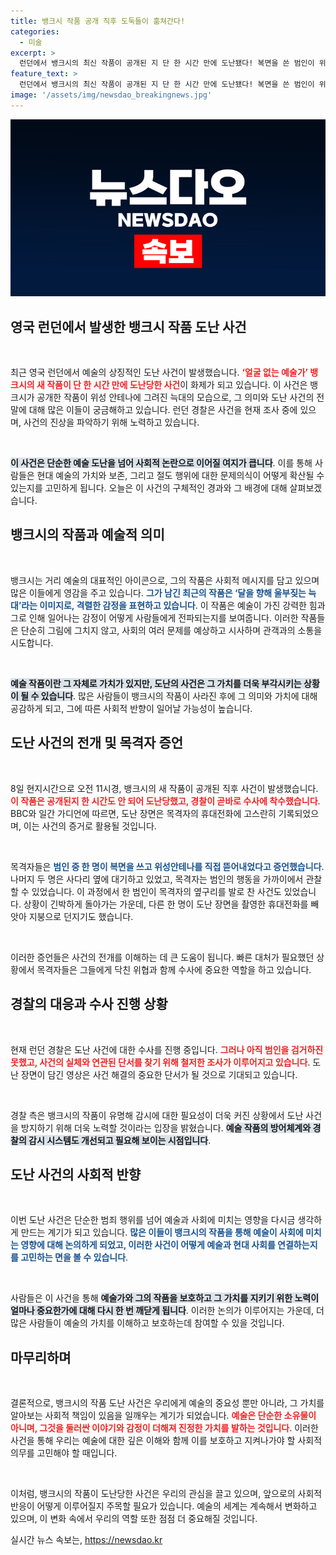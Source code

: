 ```yaml
---
title: 뱅크시 작품 공개 직후 도둑들이 훔쳐간다!
categories:
  - 미술
excerpt: >
  런던에서 뱅크시의 최신 작품이 공개된 지 단 한 시간 만에 도난됐다! 복면을 쓴 범인이 위성안테나를 뜯어가는 순간이 목격돼 경찰이 수사 중이다. 이 사건의 진실은 과연 무엇일까?
feature_text: >
  런던에서 뱅크시의 최신 작품이 공개된 지 단 한 시간 만에 도난됐다! 복면을 쓴 범인이 위성안테나를 뜯어가는 순간이 목격돼 경찰이 수사 중이다. 이 사건의 진실은 과연 무엇일까?
image: '/assets/img/newsdao_breakingnews.jpg'
---
```


<p><img src="/assets/img/newsdao_breakingnews.jpg" alt="koreaapp 속보" /></p>

<h2 data-ke-size="size26">영국 런던에서 발생한 뱅크시 작품 도난 사건</h2>

<p data-ke-size="size16">&nbsp;</p>

<p>최근 영국 런던에서 예술의 상징적인 도난 사건이 발생했습니다. <b><span style="color: #ee2323;">‘얼굴 없는 예술가’ 뱅크시의 새 작품이 단 한 시간 만에 도난당한 사건</span></b>이 화제가 되고 있습니다. 이 사건은 뱅크시가 공개한 작품이 위성 안테나에 그려진 늑대의 모습으로, 그 의미와 도난 사건의 전말에 대해 많은 이들이 궁금해하고 있습니다. 런던 경찰은 사건을 현재 조사 중에 있으며, 사건의 진상을 파악하기 위해 노력하고 있습니다.</p>

<p data-ke-size="size16">&nbsp;</p>

<p><b><span style="background-color: #21538527;">이 사건은 단순한 예술 도난을 넘어 사회적 논란으로 이어질 여지가 큽니다</span></b>. 이를 통해 사람들은 현대 예술의 가치와 보존, 그리고 절도 행위에 대한 문제의식이 어떻게 확산될 수 있는지를 고민하게 됩니다. 오늘은 이 사건의 구체적인 경과와 그 배경에 대해 살펴보겠습니다.</p>

<h2 data-ke-size="size26">뱅크시의 작품과 예술적 의미</h2>

<p data-ke-size="size16">&nbsp;</p>

<p>뱅크시는 거리 예술의 대표적인 아이콘으로, 그의 작품은 사회적 메시지를 담고 있으며 많은 이들에게 영감을 주고 있습니다. <b><span style="color: #1a5490;">그가 남긴 최근의 작품은 ‘달을 향해 울부짖는 늑대’라는 이미지로, 격렬한 감정을 표현하고 있습니다</span></b>. 이 작품은 예술이 가진 강력한 힘과 그로 인해 일어나는 감정이 어떻게 사람들에게 전파되는지를 보여줍니다. 이러한 작품들은 단순히 그림에 그치지 않고, 사회의 여러 문제를 예상하고 시사하며 관객과의 소통을 시도합니다.</p>

<p data-ke-size="size16">&nbsp;</p>

<p><b><span style="background-color: #21538527;">예술 작품이란 그 자체로 가치가 있지만, 도난의 사건은 그 가치를 더욱 부각시키는 상황이 될 수 있습니다</span></b>. 많은 사람들이 뱅크시의 작품이 사라진 후에 그 의미와 가치에 대해 공감하게 되고, 그에 따른 사회적 반향이 일어날 가능성이 높습니다.</p>

<h2 data-ke-size="size26">도난 사건의 전개 및 목격자 증언</h2>

<p data-ke-size="size16">&nbsp;</p>

<p>8일 현지시간으로 오전 11시경, 뱅크시의 새 작품이 공개된 직후 사건이 발생했습니다. <b><span style="color: #ee2323;">이 작품은 공개된지 한 시간도 안 되어 도난당했고, 경찰이 곧바로 수사에 착수했습니다</span></b>. BBC와 일간 가디언에 따르면, 도난 장면은 목격자의 휴대전화에 고스란히 기록되었으며, 이는 사건의 증거로 활용될 것입니다. </p>

<p data-ke-size="size16">&nbsp;</p>

<p>목격자들은 <b><span style="color: #1a5490;">범인 중 한 명이 복면을 쓰고 위성안테나를 직접 뜯어내었다고 증언했습니다</span></b>. 나머지 두 명은 사다리 옆에 대기하고 있었고, 목격자는 범인의 행동을 가까이에서 관찰할 수 있었습니다. 이 과정에서 한 범인이 목격자의 옆구리를 발로 찬 사건도 있었습니다. 상황이 긴박하게 돌아가는 가운데, 다른 한 명이 도난 장면을 촬영한 휴대전화를 빼앗아 지붕으로 던지기도 했습니다.</p>

<p data-ke-size="size16">&nbsp;</p>

<p>이러한 증언들은 사건의 전개를 이해하는 데 큰 도움이 됩니다. 빠른 대처가 필요했던 상황에서 목격자들은 그들에게 닥친 위협과 함께 수사에 중요한 역할을 하고 있습니다.</p>

<h2 data-ke-size="size26">경찰의 대응과 수사 진행 상황</h2>

<p data-ke-size="size16">&nbsp;</p>

<p>현재 런던 경찰은 도난 사건에 대한 수사를 진행 중입니다. <b><span style="color: #ee2323;">그러나 아직 범인을 검거하진 못했고, 사건의 실체와 연관된 단서를 찾기 위해 철저한 조사가 이루어지고 있습니다</span></b>. 도난 장면이 담긴 영상은 사건 해결의 중요한 단서가 될 것으로 기대되고 있습니다.</p>

<p data-ke-size="size16">&nbsp;</p>

<p>경찰 측은 뱅크시의 작품이 유명해 감시에 대한 필요성이 더욱 커진 상황에서 도난 사건을 방지하기 위해 더욱 노력할 것이라는 입장을 밝혔습니다. <b><span style="background-color: #21538527;">예술 작품의 방어체계와 경찰의 감시 시스템도 개선되고 필요해 보이는 시점입니다</span></b>.</p>

<h2 data-ke-size="size26">도난 사건의 사회적 반향</h2>

<p data-ke-size="size16">&nbsp;</p>

<p>이번 도난 사건은 단순한 범죄 행위를 넘어 예술과 사회에 미치는 영향을 다시금 생각하게 만드는 계기가 되고 있습니다. <b><span style="color: #1a5490;">많은 이들이 뱅크시의 작품을 통해 예술이 사회에 미치는 영향에 대해 논의하게 되었고, 이러한 사건이 어떻게 예술과 현대 사회를 연결하는지를 고민하는 면을 볼 수 있습니다</span></b>.</p>

<p data-ke-size="size16">&nbsp;</p>

<p>사람들은 이 사건을 통해 <b><span style="background-color: #21538527;">예술가와 그의 작품을 보호하고 그 가치를 지키기 위한 노력이 얼마나 중요한가에 대해 다시 한 번 깨닫게 됩니다</span></b>. 이러한 논의가 이루어지는 가운데, 더 많은 사람들이 예술의 가치를 이해하고 보호하는데 참여할 수 있을 것입니다.</p>

<h2 data-ke-size="size26">마무리하며</h2>

<p data-ke-size="size16">&nbsp;</p>

<p>결론적으로, 뱅크시의 작품 도난 사건은 우리에게 예술의 중요성 뿐만 아니라, 그 가치를 알아보는 사회적 책임이 있음을 일깨우는 계기가 되었습니다. <b><span style="color: #ee2323;">예술은 단순한 소유물이 아니며, 그것을 둘러싼 이야기와 감정이 더해져 진정한 가치를 발하는 것입니다</span></b>. 이러한 사건을 통해 우리는 예술에 대한 깊은 이해와 함께 이를 보호하고 지켜나가야 할 사회적 의무를 고민해야 할 때입니다. </p>

<p data-ke-size="size16">&nbsp;</p>

<p>이처럼, 뱅크시의 작품이 도난당한 사건은 우리의 관심을 끌고 있으며, 앞으로의 사회적 반응이 어떻게 이루어질지 주목할 필요가 있습니다. 예술의 세계는 계속해서 변화하고 있으며, 이 변화 속에서 우리의 역할 또한 점점 더 중요해질 것입니다.</p>
실시간 뉴스 속보는, <a href="https://newsdao.kr" rel="dofollow">https://newsdao.kr</a>


